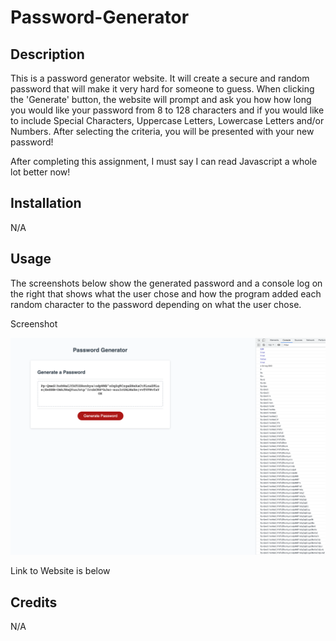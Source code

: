 # Password-Generator

## Description

This is a password generator website. It will create a secure and random password that will make it very hard for someone to guess. When clicking the 'Generate' button, the website will prompt and ask you how how long you would like your password from 8 to 128 characters and if you would like to include Special Characters, Uppercase Letters, Lowercase Letters and/or Numbers. After selecting the criteria, you will be presented with your new password!

After completing this assignment, I must say I can read Javascript a whole lot better now!

## Installation

N/A

## Usage

The screenshots below show the generated password and a console log on the right that shows what the user chose and how the program added each random character to the password depending on what the user chose. 

Screenshot

![alt text](./PasswordGen.png)

Link to Website is below


## Credits

N/A

